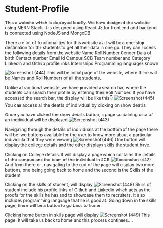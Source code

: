 # Student-Profile

This a website which is deployed locally. We have designed the website using MERN Stack. It is designed using React JS for front end and backend is connected using NodeJS and MongoDB

There are lot of functionalities for this website as it will be a one-stop destination for the students to get all their data in one go.
They can access the following details from the website
Name
Roll Number
Gender
Data of birth
Contact number
Email Id
Campus
SCB Team number and Category
Linkedin and Github profile links
Internships
Programming languages known


![Screenshot (444)](https://user-images.githubusercontent.com/85881386/219917925-fa042c4e-7a0a-44ef-ad6d-f3a1650baf29.png)
This will be initial page of the website, where there will be Names and Roll Numbers of all the students.

Unlike a traditional website, we have provided a search bar, where the students can search their profile by entering their Roll Number.
If you have accessed the search bar, the display will be like this👇
![Screenshot (445)](https://user-images.githubusercontent.com/85881386/219918496-7fb1f78b-18c4-44e0-94dd-9d97d8a173cf.png)
You can access all the deatils of individual by clicking on show deatils

Once you have clicked the show details button, a page containing data of an inddividual will be displayed
![Screenshot (443)](https://user-images.githubusercontent.com/85881386/219919617-93899978-20cd-42e4-8d96-8ff6c65ad230.png)

Navigating through the details of individuals at the bottom of the page there will be two buttons available for the user to know more about a particular individiula that they were viewing
![Screenshot (446)](https://user-images.githubusercontent.com/85881386/219920323-3f616700-01fd-4a1e-aaa3-d76362b22568.png)
One button will display the college details and the other displays skills the student have.

Clicking on College details. It will display a page which contains the details of the campus and the team of the individual in SCB
![Screenshot (447)](https://user-images.githubusercontent.com/85881386/219920825-8989d8ef-c179-40b3-8d3f-c3ec0d2d6d9d.png)
And from there on, navigating to the end of the page will display two more buttons, one being going back to home and the second is the Skills of the student

Clicking on the skills of student, will display
![Screenshot (448)](https://user-images.githubusercontent.com/85881386/219921111-201cca51-7161-4d83-8692-1a7738242155.png)
Skills of student include his profile links of Github and Linkedin which acts as the proofs for the skills he has and to showcase them to recruiters.
It also includes programming language that he is good at.
Going down in the skills page, there will be a button to go back to home.

Clicking home button in skills page will display
![Screenshot (449)](https://user-images.githubusercontent.com/85881386/219921630-436e396c-3f19-412d-b020-c31d3c03d9b2.png)
This page.
It will take us back to home and this process continues....



